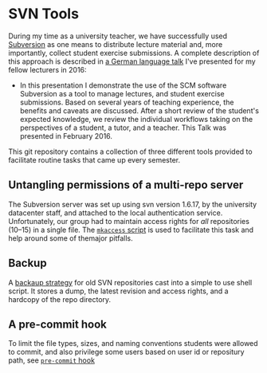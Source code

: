 
SVN Tools
=========

During my time as a university teacher, we have successfully used
[Subversion](http://stefan-klinger.de/www.subversion.apache.org) as
one means to distribute lecture material and, more importantly,
collect student exercise submissions.  A complete description of this
approach is described in [a German language
talk](http://stefan-klinger.de/files/svn_15w.pdf) I've presented for
my fellow lecturers in 2016:

  * In this presentation I demonstrate the use of the SCM software
    Subversion as a tool to manage lectures, and student exercise
    submissions. Based on several years of teaching experience, the
    benefits and caveats are discussed. After a short review of the
    student's expected knowledge, we review the individual workflows
    taking on the perspectives of a student, a tutor, and a
    teacher. This Talk was presented in February 2016.


This git repository contains a collection of three different tools
provided to facilitate routine tasks that came up every semester.


Untangling permissions of a multi-repo server
---------------------------------------------

The Subversion server was set up using svn version 1.6.17, by the
university datacenter staff, and attached to the local authentication
service.  Unfortunately, our group had to maintain access rights for
*all* repositories (10–15) in a single file.  The [`mkaccess`
script](./mkaccess/) is used to facilitate this task and help
around some of themajor pitfalls.


Backup
------

A [backaup strategy](./freezeRepos/) for old SVN repositories cast
into a simple to use shell script.  It stores a dump, the latest
revision and access rights, and a hardcopy of the repo directory.


A pre-commit hook
-----------------

To limit the file types, sizes, and naming conventions students were
allowed to commit, and also privilege some users based on user id or
repositury path, see [`pre-commit` hook](./hooks/)
